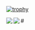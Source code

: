 
[![trophy](https://github-profile-trophy.vercel.app/?username=jmozah&theme=nord&column=7)](https://github.com/ryo-ma/github-profile-trophy)

#<a href="https://github.com/anuraghazra/github-readme-stats">
  <img align="left" src="https://github-readme-stats.vercel.app/api?username=jmozah&show_icons=true&theme=merko&count_private=true&custom_title=Mohamed Zahoor's Stats"/>
</a>
<a href="https://github.com/anuraghazra/github-readme-stats">
  <img align="left" src="https://github-readme-stats.vercel.app/api/top-langs/?username=jmozah&theme=merko&hide=JavaScript" />
</a>
<!-- [![GitHub Streak](https://github-readme-streak-stats.herokuapp.com/?user=jmozah&theme=merko)](https://git.io/streak-stats) -->

